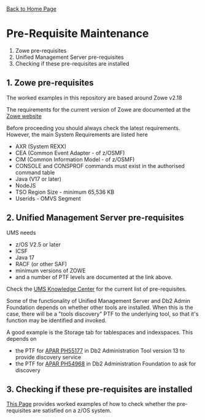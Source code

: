 [Back to Home Page](https://github.com/zeditor01/zowe_db2_tools/tree/main)

# Pre-Requisite Maintenance

1. Zowe pre-requisites
2. Unified Management Server pre-requisites
3. Checking if these pre-requisites are installed

## 1. Zowe pre-requisites
The worked examples in this repository are based around Zowe v2.18

The requirements for the current version of Zowe are documented at the [Zowe website](https://docs.zowe.org/stable/user-guide/zos-components-installation-checklist)

Before proceeding you should always check the latest requirements. However, the main System Requirements are listed here
* AXR (System REXX)
* CEA (Common Event Adapter - of z/OSMF)
* CIM (Common Information Model - of z/OSMF)
* CONSOLE and CONSPROF commands must exist in the authorised command table
* Java (V17 or later)
* NodeJS
* TSO Region Size - minimum 65,536 KB
* Userids - OMVS Segment


## 2. Unified Management Server pre-requisites

UMS needs
* z/OS V2.5 or later
* ICSF
* Java 17 
* RACF (or other SAF)
* minimum versions of ZOWE
* and a number of PTF levels are documented at the link above.

Check the [UMS Knowledge Center](https://www.ibm.com/docs/en/umsfz/1.2.0?topic=installation-prerequisite-hardware-software) for the current list of pre-requisites.


Some of the functionality of Unified Management Server and Db2 Admin Foundation depends on whether other tools are installed.
When this is the case, there will be a "tools discovery" PTF to the underlying tool, so that it's function may be identified and invoked.

A good example is the Storage tab for tablespaces and indexspaces. This depends on 
* the PTF for [APAR PH55177](https://www.ibm.com/support/pages/apar/PH55177) in Db2 Administration Tool version 13 to provide discovery service
* the PTF for [APAR PH54968](https://www.ibm.com/support/pages/apar/PH54968) in Db2 Administration Foundation to ask for discovery


## 3. Checking if these pre-requisites are installed


[This Page](https://github.com/zeditor01/zowe_db2_tools/blob/main/docs/x101_pre-requisites_tasks.md) provides worked examples of how to check whether the pre-requisites are satisfied on a z/OS system.
